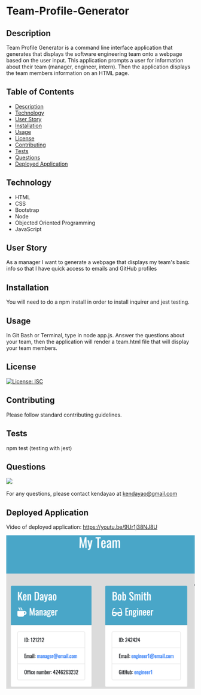 # Team-Profile-Generator


## Description

Team Profile Generator is a command line interface application that generates that displays the software engineering team onto a webpage based on the user input.  This application prompts a user for information about their team (manager, engineer, intern). Then the application displays the team members information on an HTML page.


## Table of Contents

* [Description](#description)
* [Technology](#technology)
* [User Story](#user-story)
* [Installation](#installation)
* [Usage](#usage)
* [License](#license)
* [Contributing](#contributing)
* [Tests](#tests)
* [Questions](#questions)
* [Deployed Application](#deployed-application)

## Technology

- HTML
- CSS 
- Bootstrap
- Node
- Objected Oriented Programming
- JavaScript


## User Story


As a manager
I want to generate a webpage that displays my team's basic info
so that I have quick access to emails and GitHub profiles


## Installation


You will need to do a npm install in order to install inquirer and jest testing.


## Usage


In Git Bash or Terminal, type in node app.js. Answer the questions about your team, then the application will render a team.html file that will display your team members.


## License


[![License: ISC](https://img.shields.io/badge/License-ISC-blue.svg)](https://opensource.org/licenses/ISC)


## Contributing


Please follow standard contributing guidelines.


## Tests


npm test (testing with jest)


## Questions

![](https://avatars3.githubusercontent.com/u/62568395?v=4)

For any questions, please contact kendayao at kendayao@gmail.com

## Deployed Application 

Video of deployed application: https://youtu.be/9Ur1j38NJ8U




![](images/appimage.png)



